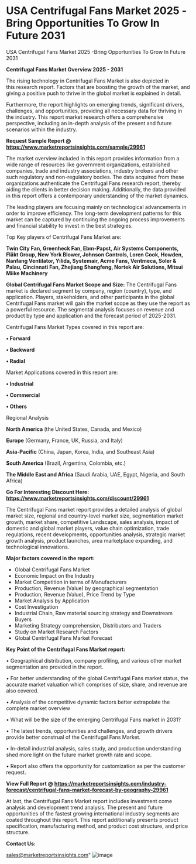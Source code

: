 # USA Centrifugal Fans Market 2025 -Bring Opportunities To Grow In Future 2031
USA Centrifugal Fans Market 2025 -Bring Opportunities To Grow In Future 2031

<Strong> Centrifugal Fans Market Overview 2025 - 2031</strong>

The rising technology in Centrifugal Fans Market is also depicted in this research report. Factors that are boosting the growth of the market, and giving a positive push to thrive in the global market is explained in detail.

Furthermore, the report highlights on emerging trends, significant drivers, challenges, and opportunities, providing all necessary data for thriving in the industry. This report market research offers a comprehensive perspective, including an in-depth analysis of the present and future scenarios within the industry.

<strong>Request Sample Report @ <a href=https://www.marketreportsinsights.com/sample/29961>https://www.marketreportsinsights.com/sample/29961</a></strong>

The market overview included in this report provides information from a wide range of resources like government organizations, established companies, trade and industry associations, industry brokers and other such regulatory and non-regulatory bodies. The data acquired from these organizations authenticate the Centrifugal Fans research report, thereby aiding the clients in better decision making. Additionally, the data provided in this report offers a contemporary understanding of the market dynamics.

The leading players are focusing mainly on technological advancements in order to improve efficiency. The long-term development patterns for this market can be captured by continuing the ongoing process improvements and financial stability to invest in the best strategies.

Top Key players of Centrifugal Fans Market are:

<strong>Twin City Fan, Greenheck Fan, Ebm-Papst, Air Systems Components, Fläkt Group, New York Blower, Johnson Controls, Loren Cook, Howden, Nanfang Ventilator, Yilida, Systemair, Acme Fans, Ventmeca, Soler & Palau, Cincinnati Fan, Zhejiang Shangfeng, Nortek Air Solutions, Mitsui Miike Machinery</strong>

<strong><b>Global Centrifugal Fans Market Scope and Size:</b></strong>
The Centrifugal Fans market is declared segment by company, region (country), type, and application. Players, stakeholders, and other participants in the global Centrifugal Fans market will gain the market scope as they use the report as a powerful resource. The segmental analysis focuses on revenue and product by type and application and the forecast period of 2025-2031.

Centrifugal Fans Market Types covered in this report are:

<strong>• Forward

• Backward

• Radial</strong>

Market Applications covered in this report are:

<strong>• Industrial

• Commercial

• Others</strong> 

Regional Analysis

<strong>North America</strong> (the United States, Canada, and Mexico)

<strong>Europe</strong> (Germany, France, UK, Russia, and Italy)

<strong>Asia-Pacific</strong> (China, Japan, Korea, India, and Southeast Asia)

<strong>South America</strong> (Brazil, Argentina, Colombia, etc.)

<strong>The Middle East and Africa</strong> (Saudi Arabia, UAE, Egypt, Nigeria, and South Africa)

<strong>Go For Interesting Discount Here: <a href=https://www.marketreportsinsights.com/discount/29961>https://www.marketreportsinsights.com/discount/29961</a></strong>

The Centrifugal Fans market report provides a detailed analysis of global market size, regional and country-level market size, segmentation market growth, market share, competitive Landscape, sales analysis, impact of domestic and global market players, value chain optimization, trade regulations, recent developments, opportunities analysis, strategic market growth analysis, product launches, area marketplace expanding, and technological innovations.

<strong><b>Major factors covered in the report:</b></strong>
<ul>
  <li>Global Centrifugal Fans Market </li>
  <li>Economic Impact on the Industry</li>
  <li>Market Competition in terms of Manufacturers</li>
  <li>Production, Revenue (Value) by geographical segmentation</li>
  <li>Production, Revenue (Value), Price Trend by Type</li>
  <li>Market Analysis by Application</li>
  <li>Cost Investigation</li>
  <li>Industrial Chain, Raw material sourcing strategy and Downstream Buyers</li>
  <li>Marketing Strategy comprehension, Distributors and Traders</li>
  <li>Study on Market Research Factors</li>
  <li>Global Centrifugal Fans Market Forecast</li>
</ul>

<strong><b>Key Point of the Centrifugal Fans Market report:</b></strong>

• Geographical distribution, company profiling, and various other market segmentation are provided in the report.

• For better understanding of the global Centrifugal Fans market status, the accurate market valuation which comprises of size, share, and revenue are also covered.

• Analysis of the competitive dynamic factors better extrapolate the complete market overview

• What will be the size of the emerging Centrifugal Fans market in 2031?

• The latest trends, opportunities and challenges, and growth drivers provide better construal of the Centrifugal Fans Market.

• In-detail industrial analysis, sales study, and production understanding shed more light on the future market growth rate and scope.

• Report also offers the opportunity for customization as per the customer request.

<strong><b>View Full Report @ <a href=https://marketreportsinsights.com/industry-forecast/centrifugal-fans-market-forecast-by-geography-29961>https://marketreportsinsights.com/industry-forecast/centrifugal-fans-market-forecast-by-geography-29961</a></b></strong>


At last, the Centrifugal Fans Market report includes investment come analysis and development trend analysis. The present and future opportunities of the fastest growing international industry segments are coated throughout this report. This report additionally presents product specification, manufacturing method, and product cost structure, and price structure.

<strong>Contact Us:</strong>

sales@marketreportsinsights.com"
![image](https://github.com/user-attachments/assets/94e5c526-a98d-4646-a42c-70aff200f0b5)
